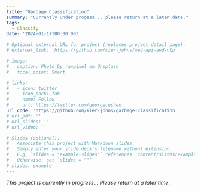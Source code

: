 ```yaml
---
title: "Garbage Classification"
summary: "Currently under progess... please return at a later date."
tags:
  - Classify
date: '2024-01-17T00:00:00Z'

# Optional external URL for project (replaces project detail page).
# external_link: 'https://github.com/kier-johns/web-api-and-nlp'

# image:
#   caption: Photo by rawpixel on Unsplash
#   focal_point: Smart

# links:
#   - icon: twitter
#     icon_pack: fab
#     name: Follow
#     url: https://twitter.com/georgecushen
url_code: 'https://github.com/kier-johns/garbage-classification'
# url_pdf: ''
# url_slides: ''
# url_video: ''

# Slides (optional).
#   Associate this project with Markdown slides.
#   Simply enter your slide deck's filename without extension.
#   E.g. `slides = "example-slides"` references `content/slides/example-slides.md`.
#   Otherwise, set `slides = ""`.
# slides: example
---
```


_This project is currently in progress... Please return at a later time._